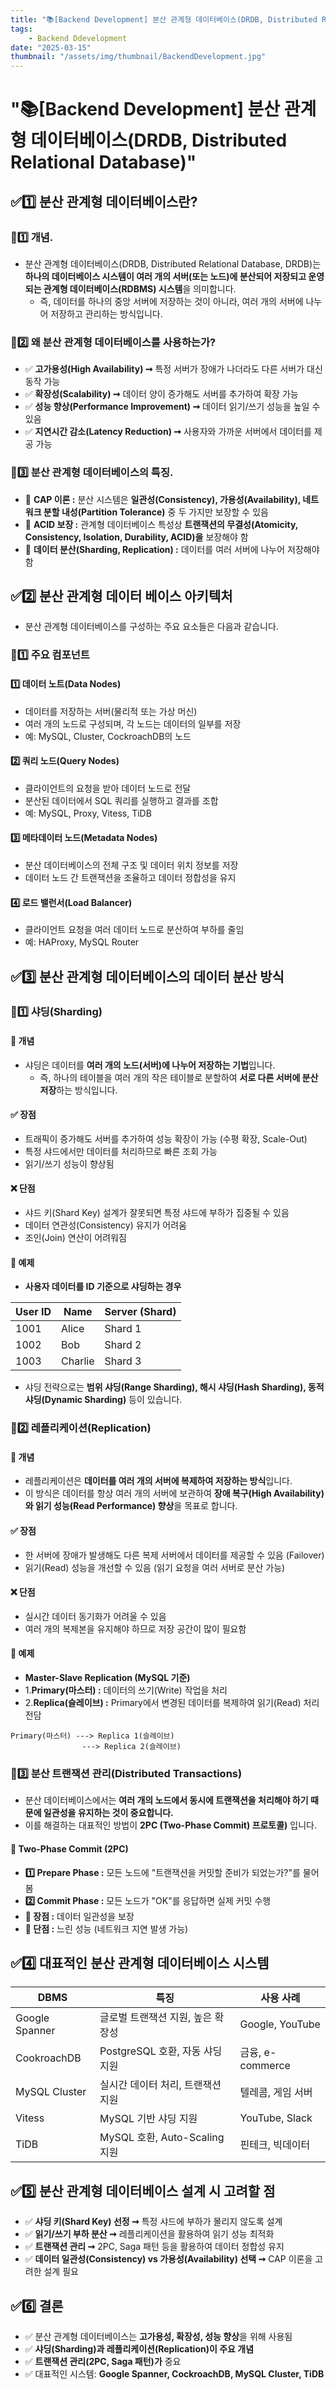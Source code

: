```yaml
---
title: "📚[Backend Development] 분산 관계형 데이터베이스(DRDB, Distributed Relational Database)"
tags:
    - Backend Ddevelopment
date: "2025-03-15"
thumbnail: "/assets/img/thumbnail/BackendDevelopment.jpg"
---
```


# "📚[Backend Development] 분산 관계형 데이터베이스(DRDB, Distributed Relational Database)"
## ✅1️⃣ 분산 관계형 데이터베이스란?
### 📌1️⃣ 개념.
- 분산 관계형 데이터베이스(DRDB, Distributed Relational Database, DRDB)는 **하나의 데이터베이스 시스템이 여러 개의 서버(또는 노드)에 분산되어 저장되고 운영되는 관계형 데이터베이스(RDBMS) 시스템**을 의미합니다.
    - 즉, 데이터를 하나의 중앙 서버에 저장하는 것이 아니라, 여러 개의 서버에 나누어 저장하고 관리하는 방식입니다.

### 📌2️⃣ 왜 분산 관계형 데이터베이스를 사용하는가?
- ✅ **고가용성(High Availability) ➞** 특정 서버가 장애가 나더라도 다른 서버가 대신 동작 가능
- ✅ **확장성(Scalability) ➞** 데이터 양이 증가해도 서버를 추가하여 확장 가능
- ✅ **성능 향상(Performance Improvement) ➞** 데이터 읽기/쓰기 성능을 높일 수 있음
- ✅ **지연시간 감소(Latency Reduction) ➞** 사용자와 가까운 서버에서 데이터를 제공 가능

### 📌3️⃣ 분산 관계형 데이터베이스의 특징.
- 💎 **CAP 이론 :** 분산 시스템은 **일관성(Consistency), 가용성(Availability), 네트워크 분할 내성(Partition Tolerance)** 중 두 가지만 보장할 수 있음
- 💎 **ACID 보장 :** 관계형 데이터베이스 특성상 **트랜잭션의 무결성(Atomicity, Consistency, Isolation, Durability, ACID)을** 보장해야 함
- 💎 **데이터 분산(Sharding, Replication) :** 데이터를 여러 서버에 나누어 저장해야 함

## ✅2️⃣ 분산 관계형 데이터 베이스 아키텍처
- 분산 관계형 데이터베이스를 구성하는 주요 요소들은 다음과 같습니다.

### 📌1️⃣ 주요 컴포넌트
#### 1️⃣ 데이터 노트(Data Nodes)
- 데이터를 저장하는 서버(물리적 또는 가상 머신)
- 여러 개의 노드로 구성되며, 각 노드는 데이터의 일부를 저장
- 예: MySQL, Cluster, CockroachDB의 노드

#### 2️⃣ 쿼리 노드(Query Nodes)
- 클라이언트의 요청을 받아 데이터 노드로 전달
- 분산된 데이터에서 SQL 쿼리를 실행하고 결과를 조합
- 예: MySQL, Proxy, Vitess, TiDB

#### 3️⃣ 메타데이터 노드(Metadata Nodes)
- 분산 데이터베이스의 전체 구조 및 데이터 위치 정보를 저장
- 데이터 노드 간 트랜잭션을 조율하고 데이터 정합성을 유지

#### 4️⃣ 로드 밸런서(Load Balancer)
- 클라이언트 요청을 여러 데이터 노드로 분산하여 부하를 줄임
- 예: HAProxy, MySQL Router

## ✅3️⃣ 분산 관계형 데이터베이스의 데이터 분산 방식
### 📌1️⃣ 샤딩(Sharding)
#### 📌 개념
- 샤딩은 데이터를 **여러 개의 노드(서버)에 나누어 저장하는 기법**입니다.
    - 즉, 하나의 테이블을 여러 개의 작은 테이블로 분할하여 **서로 다른 서버에 분산 저장**하는 방식입니다.

#### ✅ 장점
- 트래픽이 증가해도 서버를 추가하여 성능 확장이 가능 (수평 확장, Scale-Out)
- 특정 샤드에서만 데이터를 처리하므로 빠른 조회 가능
- 읽기/쓰기 성능이 향상됨

#### ❌ 단점
- 샤드 키(Shard Key) 설계가 잘못되면 특정 샤드에 부하가 집중될 수 있음
- 데이터 연관성(Consistency) 유지가 어려움
- 조인(Join) 연산이 어려워짐

#### 📝 예제
- **사용자 데이터를 ID 기준으로 샤딩하는 경우**

| User ID | Name    | Server (Shard) |
| ------- | ------- | -------------- |
| 1001    | Alice   | Shard 1        |
| 1002    | Bob     | Shard 2        |
| 1003    | Charlie | Shard 3        |

- 샤딩 전략으로는 **범위 샤딩(Range Sharding), 해시 샤딩(Hash Sharding), 동적 샤딩(Dynamic Sharding)** 등이 있습니다.

### 📌2️⃣ 레플리케이션(Replication)
#### 📌 개념
- 레플리케이션은 **데이터를 여러 개의 서버에 복제하여 저장하는 방식**입니다.
- 이 방식은 데이터를 항상 여러 개의 서버에 보관하여 **장애 복구(High Availability)와 읽기 성능(Read Performance) 향상**을 목표로 합니다.

#### ✅ 장점
- 한 서버에 장애가 발생해도 다른 복제 서버에서 데이터를 제공할 수 있음 (Failover)
- 읽기(Read) 성능을 개선할 수 있음 (읽기 요청을 여러 서버로 분산 가능)

#### ❌ 단점
- 실시간 데이터 동기화가 어려울 수 있음
- 여러 개의 복제본을 유지해야 하므로 저장 공간이 많이 필요함

#### 📝 예제
- **Master-Slave Replication (MySQL 기준)**
- 1.**Primary(마스터) :** 데이터의 쓰기(Write) 작업을 처리
- 2.**Replica(슬레이브) :** Primary에서 변경된 데이터를 복제하여 읽기(Read) 처리 전담

```
Primary(마스터) ---> Replica 1(슬레이브)
                ---> Replica 2(슬레이브)
```

### 📌3️⃣ 분산 트랜잭션 관리(Distributed Transactions)
- 분산 데이터베이스에서는 **여러 개의 노드에서 동시에 트랜잭션을 처리해야 하기 때문에 일관성을 유지하는 것이 중요합니다.**
- 이를 해결하는 대표적인 방법이 **2PC (Two-Phase Commit) 프로토콜)** 입니다.

#### 📌 Two-Phase Commit (2PC)
- **1️⃣ Prepare Phase :** 모든 노드에 "트랜잭션을 커밋할 준비가 되었는가?"를 물어봄
- **2️⃣ Commit Phase :** 모든 노드가 "OK"를 응답하면 실제 커밋 수행
- **💎 장점 :** 데이터 일관성을 보장
- **💎 단점 :** 느린 성능 (네트워크 지연 발생 가능)

## ✅4️⃣ 대표적인 분산 관계형 데이터베이스 시스템

| DBMS           | 특징                              | 사용 사례         |
| -------------- | --------------------------------- | ----------------- |
| Google Spanner | 글로벌 트랜잭션 지원, 높은 확장성 | Google, YouTube   |
| CookroachDB    | PostgreSQL 호환, 자동 샤딩 지원   | 금융, e-commerce  |
| MySQL Cluster  | 실시간 데이터 처리, 트랜잭션 지원 | 텔레콤, 게임 서버 |
| Vitess         | MySQL 기반 샤딩 지원              | YouTube, Slack    |
| TiDB           | MySQL 호환, Auto-Scaling 지원     | 핀테크, 빅데이터  |

## ✅5️⃣ 분산 관계형 데이터베이스 설계 시 고려할 점
- ✅ **샤딩 키(Shard Key) 선정 ➞** 특정 샤드에 부하가 몰리지 않도록 설계
- ✅ **읽기/쓰기 부하 분산 ➞** 레플리케이션을 활용하여 읽기 성능 최적화
- ✅ **트랜잭션 관리 ➞** 2PC, Saga 패턴 등을 활용하여 데이터 정합성 유지
- ✅ **데이터 일관성(Consistency) vs 가용성(Availability) 선택 ➞** CAP 이론을 고려한 설계 필요

## ✅6️⃣ 결론
- ✅ 분산 관계형 데이터베이스는 **고가용성, 확장성, 성능 향상**을 위해 사용됨
- ✅ **샤딩(Sharding)과 레플리케이션(Replication)이 주요 개념**
- ✅ **트랜잭션 관리(2PC, Saga 패턴)가** 중요
- ✅ 대표적인 시스템: **Google Spanner, CockroachDB, MySQL Cluster, TiDB**
